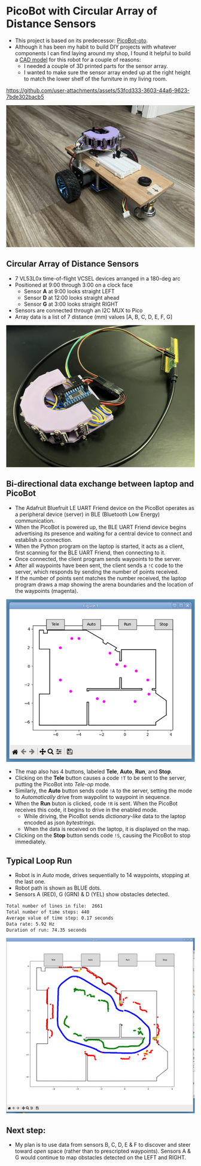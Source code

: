 # PicoBot with Circular Array of Distance Sensors
* This project is based on its predecessor: [PicoBot-oto](https://github.com/dblanding/PicoBot-oto).
* Although it has been my habit to build DIY projects with whatever components I can find laying around my shop, I found it helpful to build a [CAD model](PicoBot-cads.step) for this robot for a couple of reasons:
    * I needed  a couple of 3D printed parts for the sensor array.
    * I wanted to make sure the sensor array ended up at the right height to match the lower shelf of the furniture in my living room.


https://github.com/user-attachments/assets/53fcd333-3603-44a6-9623-7bde302bacb5


![PicoBot-cads](imgs/picobot-cads.jpeg)

## Circular Array of Distance Sensors
* 7 VL53L0x time-of-flight VCSEL devices arranged in a 180-deg arc
* Positioned at 9:00 through 3:00 on a clock face
    * Sensor **A** at 9:00 looks straight LEFT
    * Sensor **D** at 12:00 looks straight ahead
    * Sensor **G** at 3:00 looks straight RIGHT
* Sensors are connected through an I2C MUX to Pico
* Array data is a list of 7 distance (mm) values [A, B, C, D, E, F, G]

![CADS](imgs/cads.jpeg)

## Bi-directional data exchange between laptop and PicoBot
* The Adafruit Bluefruit LE UART Friend device on the PicoBot operates as a peripheral device (server) in BLE (Bluetooth Low Energy) communication.
* When the PicoBot is powered up, the BLE UART Friend device begins advertising its presence and waiting for a central device to connect and establish a connection.
* When the Python program on the laptop is started, it acts as a client, first scanning for the BLE UART Friend, then connecting to it.
* Once connected, the client program sends waypoints to the server.
* After all waypoints have been sent, the client sends a `!C` code to the server, which responds by sending the number of points received.
* If the number of points sent matches the number received, the laptop program draws a map showing the arena boundaries and the location of the waypoints (magenta).

![Map with Arena & Waypoints](imgs/arena&waypoints.png)

* The map also has 4 buttons, labeled **Tele**, **Auto**, **Run**, and **Stop**.
* Clicking on the **Tele** button causes a code `!T` to be sent to the server, putting the PicoBot into *Tele-op* mode.
* Similarly, the **Auto** button sends code `!A` to the server, setting the mode to *Automatically* drive from waypolint to waypoint in sequence. 
* When the **Run** buton is clicked, code `!R` is sent. When the PicoBot receives this code, it begins to drive in the enabled mode.
    * While driving, the PicoBot sends *dictionary-like* data to the laptop encoded as json *bytestrings*.
    * When the data is received on the laptop, it is displayed on the map.
* Clicking on the **Stop** button sends code `!S`, causing the PicoBot to stop immediately.

## Typical Loop Run
* Robot is in *Auto* mode, drives sequentially to 14 waypoints, stopping at the last one.
* Robot path is shown as BLUE dots.
* Sensors A (RED), G (GRN) & D (YEL) show obstacles detected.

```
Total number of lines in file:  2661
Total number of time steps: 440
Average value of time step: 0.17 seconds
Data rate: 5.92 Hz
Duration of run: 74.35 seconds
```

![loop run](imgs/Screenshot2025-04-22_05-07-37.png)

## Next step:
* My plan is to use data from sensors B, C, D, E & F to discover and steer toward *open* space (rather than to prescripted waypoints). Sensors A & G would continue to map obstacles detected on the LEFT and RIGHT.

